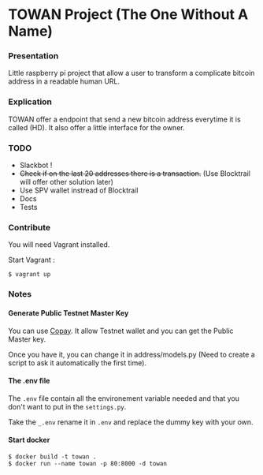 # TOWAN Project (The One Without A Name)

### Presentation

Little raspberry pi project that allow a user to transform a complicate bitcoin address in a readable human URL.

### Explication

TOWAN offer a endpoint that send a new bitcoin address everytime it is called (HD). It also offer a little interface for the owner.

### TODO ##

* Slackbot !
* ~~Check if on the last 20 addresses there is a transaction.~~ (Use Blocktrail will offer other solution later)
* Use SPV wallet instread of Blocktrail
* Docs
* Tests

### Contribute

You will need Vagrant installed.

Start Vagrant :
```
$ vagrant up
```

### Notes ##

#### Generate Public Testnet Master Key

You can use [Copay](https://copay.io/). It allow Testnet wallet and you can get the Public Master key.

Once you have it, you can change it in address/models.py (Need to create a script to ask it automatically the first time).

#### The .env file

The `.env` file contain all the environement variable needed and that you don't want to put in the `settings.py`.

Take the `_.env` rename it in `.env` and replace the dummy key with your own.

#### Start docker

```
$ docker build -t towan .
$ docker run --name towan -p 80:8000 -d towan
```
